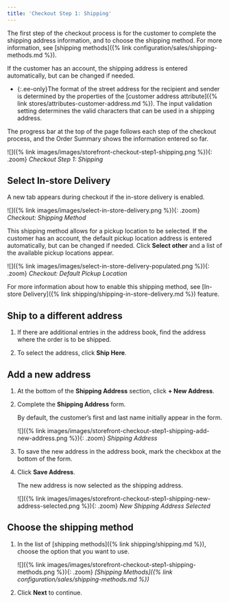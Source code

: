 ```yaml
---
title: 'Checkout Step 1: Shipping'
---
```


The first step of the checkout process is for the customer to complete the shipping address information, and to choose the shipping method. For more information, see [shipping methods]({% link configuration/sales/shipping-methods.md %}).

If the customer has an account, the shipping address is entered automatically, but can be changed if needed.

- {:.ee-only}The format of the street address for the recipient and sender is determined by the properties of the [customer address attribute]({% link stores/attributes-customer-address.md %}). The input validation setting determines the valid characters that can be used in a shipping address.

The progress bar at the top of the page follows each step of the checkout process, and the Order Summary shows the information entered so far.

![]({% link images/images/storefront-checkout-step1-shipping.png %}){: .zoom}
_Checkout Step 1: Shipping_

## Select In-store Delivery

A new tab appears during checkout if the in-store delivery is enabled.

![]({% link images/images/select-in-store-delivery.png %}){: .zoom}
_Checkout: Shipping Method_

This shipping method allows for a pickup location to be selected. If the customer has an account, the default pickup location address is entered automatically, but can be changed if needed. Click **Select other** and a list of the available pickup locations appear.

![]({% link images/images/select-in-store-delivery-populated.png %}){: .zoom}
_Checkout: Default Pickup Location_

For more information about how to enable this shipping method, see [In-store Delivery]({% link shipping/shipping-in-store-delivery.md %}) feature.

## Ship to a different address

1. If there are additional entries in the address book, find the address where the order is to be shipped.

1. To select the address, click **Ship Here**.

## Add a new address

1. At the bottom of the **Shipping Address** section, click **+ New Address**.

1. Complete the **Shipping Address** form.

    By default, the customer’s first and last name initially appear in the form.

    ![]({% link images/images/storefront-checkout-step1-shipping-add-new-address.png %}){: .zoom}
    _Shipping Address_

1. To save the new address in the address book, mark the checkbox at the bottom of the form.

1. Click **Save Address**.

    The new address is now selected as the shipping address.

    ![]({% link images/images/storefront-checkout-step1-shipping-new-address-selected.png %}){: .zoom}
    _New Shipping Address Selected_

## Choose the shipping method

1. In the list of [shipping methods]({% link shipping/shipping.md %}), choose the option that you want to use.

    ![]({% link images/images/storefront-checkout-step1-shipping-methods.png %}){: .zoom}
    _[Shipping Methods]({% link configuration/sales/shipping-methods.md %})_

1. Click **Next** to continue.
